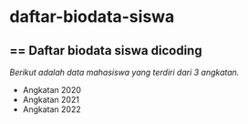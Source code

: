 # daftar-biodata-siswa
==
Daftar biodata siswa dicoding
--
*Berikut adalah data mahasiswa yang terdiri dari 3 angkatan.*
- Angkatan 2020
- Angkatan 2021
- Angkatan 2022
